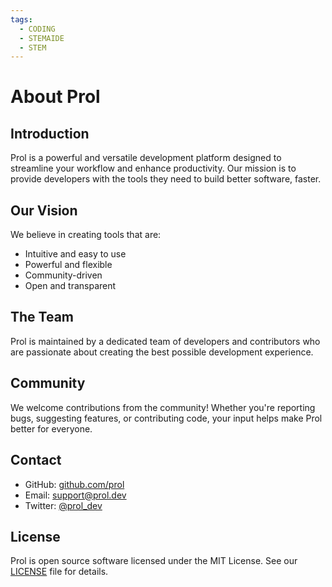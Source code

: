 ```yaml
---
tags:
  - CODING
  - STEMAIDE
  - STEM
---
```



# About Prol

## Introduction

Prol is a powerful and versatile development platform designed to streamline your workflow and enhance productivity. Our mission is to provide developers with the tools they need to build better software, faster.

## Our Vision

We believe in creating tools that are:
- Intuitive and easy to use
- Powerful and flexible
- Community-driven
- Open and transparent

## The Team

Prol is maintained by a dedicated team of developers and contributors who are passionate about creating the best possible development experience.

## Community

We welcome contributions from the community! Whether you're reporting bugs, suggesting features, or contributing code, your input helps make Prol better for everyone.

## Contact

- GitHub: [github.com/prol](https://github.com/prol)
- Email: support@prol.dev
- Twitter: [@prol_dev](https://twitter.com/prol_dev)

## License

Prol is open source software licensed under the MIT License. See our [LICENSE](LICENSE) file for details.
